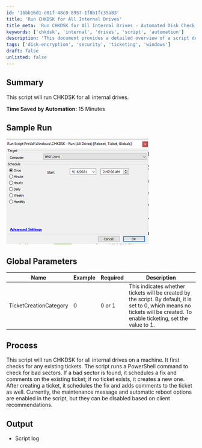 ```yaml
---
id: '1bbb16d1-e01f-48c0-8957-1f8b1fc35a83'
title: 'Run CHKDSK for All Internal Drives'
title_meta: 'Run CHKDSK for All Internal Drives - Automated Disk Check'
keywords: ['chkdsk', 'internal', 'drives', 'script', 'automation']
description: 'This document provides a detailed overview of a script designed to automate the CHKDSK process for all internal drives on a machine. It includes parameters for ticket creation and outlines the process for checking and fixing bad sectors, along with logging output.'
tags: ['disk-encryption', 'security', 'ticketing', 'windows']
draft: false
unlisted: false
---
```


## Summary

This script will run CHKDSK for all internal drives.

**Time Saved by Automation:** 15 Minutes

## Sample Run

![Sample Run](../../../static/img/CHKDSK---Run-(All-Drives)/image_1.png)

## Global Parameters

| **Name**                    | **Example** | **Required** | **Description**                                                                                                                                                                                                                       |
|-----------------------------|-------------|--------------|---------------------------------------------------------------------------------------------------------------------------------------------------------------------------------------------------------------------------------------|
| TicketCreationCategory      | 0           | 0 or 1      | This indicates whether tickets will be created by the script. By default, it is set to 0, which means no tickets will be created. To enable ticketing, set the value to 1.                                                          |

## Process

This script will run CHKDSK for all internal drives on a machine. It first checks for any existing tickets. The script runs a PowerShell command to check for bad sectors. If a bad sector is found, it schedules a fix and comments on the existing ticket; if no ticket exists, it creates a new one. After creating a ticket, it schedules the fix and adds comments to the ticket as well. Currently, the maintenance message and automatic reboot options are enabled in the script, but they can be disabled based on client recommendations.

## Output

- Script log
